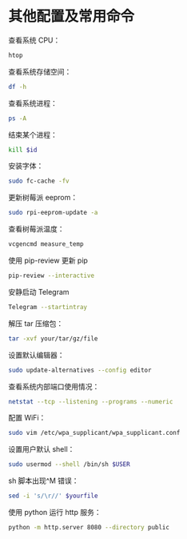 # 其他配置及常用命令

查看系统 CPU：

```sh
htop
```

查看系统存储空间：

```sh
df -h
```

查看系统进程：

```sh
ps -A
```

结束某个进程：

```sh
kill $id
```

安装字体：

```sh
sudo fc-cache -fv
```

更新树莓派 eeprom：

```sh
sudo rpi-eeprom-update -a
```

查看树莓派温度：

```sh
vcgencmd measure_temp
```

使用 pip-review 更新 pip

```sh
pip-review --interactive
```

安静启动 Telegram

```sh
Telegram --startintray
```

解压 tar 压缩包：

```sh
tar -xvf your/tar/gz/file
```

设置默认编辑器：

```sh
sudo update-alternatives --config editor
```

查看系统内部端口使用情况：

```sh
netstat --tcp --listening --programs --numeric
```

配置 WiFi：

```sh
sudo vim /etc/wpa_supplicant/wpa_supplicant.conf
```

设置用户默认 shell：

```sh
sudo usermod --shell /bin/sh $USER
```

sh 脚本出现^M 错误：

```sh
sed -i 's/\r//' $yourfile
```

使用 python 运行 http 服务：

```sh
python -m http.server 8080 --directory public
```
